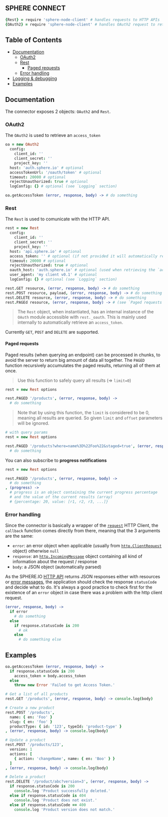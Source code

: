 SPHERE CONNECT
---

```coffeescript
{Rest} = require 'sphere-node-client' # handles requests to HTTP APIs
{OAuth2} = require 'sphere-node-client' # handles OAuth2 request to retrieve an access_token
```

## Table of Contents
* [Documentation](#documentation)
  * [OAuth2](#oauth2)
  * [Rest](#rest)
    * [Paged requests](#paged-requests)
  * [Error handling](#error-handling)
* [Logging & debugging](DEBUGGING.md)
* [Examples](#examples)

## Documentation
The connector exposes 2 objects: `OAuth2` and `Rest`.

### OAuth2

The `OAuth2` is used to retrieve an `access_token`

```coffeescript
oa = new OAuth2
  config:
    client_id: ''
    client_secret: ''
    project_key: ''
  host: 'auth.sphere.io' # optional
  accessTokenUrl: '/oauth/token' # optional
  timeout: 20000 # optional
  rejectUnauthorized: true # optional
  logConfig: {} # optional (see `Logging` section)

oa.getAccessToken (error, response, body) -> # do something
```

### Rest

The `Rest` is used to comunicate with the HTTP API.

```coffeescript
rest = new Rest
  config:
    client_id: ''
    client_secret: ''
    project_key: ''
  host: 'api.sphere.io' # optional
  access_token: '' # optional (if not provided it will automatically retrieve an `access_token`)
  timeout: 20000 # optional
  rejectUnauthorized: true # optional
  oauth_host: 'auth.sphere.io' # optional (used when retrieving the `access_token` internally)
  user_agent: 'my client v0.1' # optional
  logConfig: {} # optional (see `Logging` section)

rest.GET resource, (error, response, body) -> # do something
rest.POST resource, payload, (error, response, body) -> # do something
rest.DELETE resource, (error, response, body) -> # do something
rest.PAGEd resource, (error, response, body) -> # (see `Paged requests` section)
```

> The `Rest` object, when instantiated, has an internal instance of the `OAuth` module accessible with `rest._oauth`. This is mainly used internally to automatically retrieve an `access_token`.

Currently `GET`, `POST` and `DELETE` are supported.

#### Paged requests
Paged results (when querying an endpoint) can be processed in chunks, to avoid the server to return big amount of data all together.
The `PAGED` function recursively accumulates the paged results, returning all of them at once.

> Use this function to safely query all results (=> `limit=0`)

```coffeescript
rest = new Rest options

rest.PAGED '/products', (error, response, body) ->
  # do something
```

> Note that by using this function, the `limit` is considered to be 0, meaning all results are queried. So given `limit` and `offset` parameters will be ignored.

```coffeescript
# with query params
rest = new Rest options

rest.PAGED '/products?where=name%3D%22Foo%22&staged=true', (error, response, body) ->
  # do something
```

You can also subscribe to **progress notifications**

```coffeescript
rest = new Rest options

rest.PAGED '/products', (error, response, body) ->
  # do something
, (progress) ->
  # progress is an object containing the current progress percentage
  # and the value of the current results (array)
  # {percentage: 20, value: [r1, r2, r3, ...]}
```

### Error handling
Since the connector is basically a wrapper of the [`request`](https://github.com/mikeal/request#requestoptions-callback) HTTP Client, the `callback` function comes directly from there, meaning that the 3 arguments are the same:

- `error`: an error object when applicable (usually from [`http.ClientRequest`](http://nodejs.org/api/http.html#http_class_http_clientrequest) object) otherwise `null`
- `response`: an [`http.IncomingMessage`](http://nodejs.org/api/http.html#http_http_incomingmessage) object containing all kind of information about the request / response
- `body`: a JSON object (automatically parsed)

As the SPHERE.IO [HTTP API](http://commercetools.de/dev/http-api.html) returns JSON responses either with resources or [error messages](http://commercetools.de/dev/http-api-projects-errors.html), the application should check the response `statusCode` and decide what to do.
It's always a good practice to check first for the existence of an `error` object in case there was a problem with the http client request.

```coffeescript
(error, response, body) ->
  if error
    # do something
  else
    if response.statusCode is 200
      # ok
    else
      # do something else
```

## Examples

```coffeescript
oa.getAccessToken (error, response, body) ->
  if response.statusCode is 200
    access_token = body.access_token
  else
    throw new Error 'Failed to get Access Token.'
```

```coffeescript
# Get a list of all products
rest.GET '/products', (error, response, body) -> console.log(body)

# Create a new product
rest.POST '/products',
  name: { en: 'Foo' }
  slug: { en: 'foo' }
  productType: { id: '123', typeId: 'product-type' }
, (error, response, body) -> console.log(body)

# Update a product
rest.POST '/products/123',
  version: 1
  actions: [
    { action: 'changeName', name: { en: 'Boo' } }
  ]
, (error, response, body) -> console.log(body)

# Delete a product
rest.DELETE '/product/abc?version=3', (error, response, body) ->
  if response.statusCode is 200
    console.log 'Product successfully deleted.'
  else if response.statusCode is 404
    console.log 'Product does not exist.'
  else if response.statusCode == 400
    console.log 'Product version does not match.'
```
